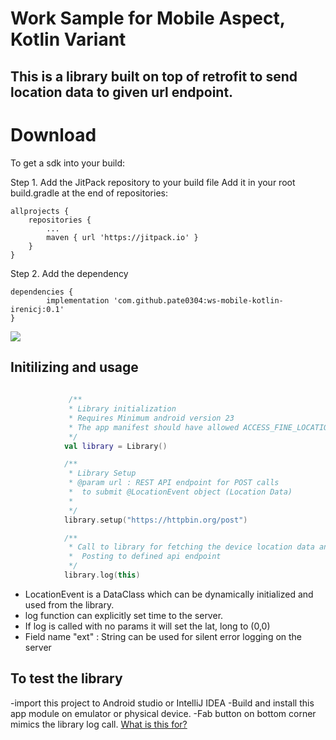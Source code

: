 # Work Sample for Mobile Aspect, Kotlin Variant

## This is a library built on top of retrofit to send location data to given url endpoint. 

# Download 
To get a sdk into your build:

Step 1. Add the JitPack repository to your build file
Add it in your root build.gradle at the end of repositories:

	allprojects {
		repositories {
			...
			maven { url 'https://jitpack.io' }
		}
	}
  
Step 2. Add the dependency

	dependencies {
	        implementation 'com.github.pate0304:ws-mobile-kotlin-irenicj:0.1'
	}
[![](https://jitpack.io/v/pate0304/ws-mobile-kotlin-irenicj.svg)](https://jitpack.io/#pate0304/ws-mobile-kotlin-irenicj)



## Initilizing and usage

``` kotlin
            
             /**
             * Library initialization
             * Requires Minimum android version 23
             * The app manifest should have allowed ACCESS_FINE_LOCATION, INTERNET permissions
             */
            val library = Library()

            /**
             * Library Setup
             * @param url : REST API endpoint for POST calls
             *  to submit @LocationEvent object (Location Data)
             *
             */
            library.setup("https://httpbin.org/post")

            /**
             * Call to library for fetching the device location data and
             *  Posting to defined api endpoint
             */
            library.log(this)
 ```
 
 - LocationEvent is a DataClass which can be dynamically initialized and used from the library. 
 - log function can explicitly set time to the server. 
 - If log is called with no params it will set the lat, long to (0,0) 
 - Field name "ext" : String can be used for silent error logging on the server


## To test the library 
-import this project to Android studio or IntelliJ IDEA 
-Build and install this app module on emulator or physical device. 
-Fab button on bottom corner mimics the library log call. 
[What is this for?](https://github.com/EQWorks/work-samples#what-is-this)

